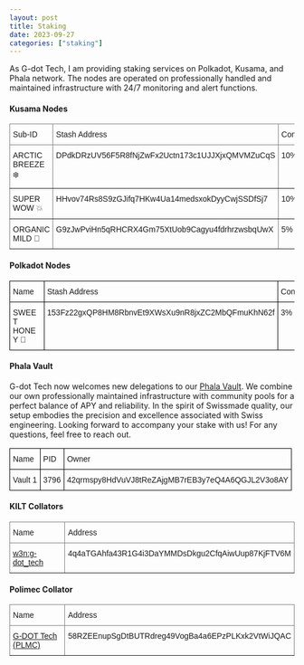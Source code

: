 ```yaml
---
layout: post
title: Staking
date: 2023-09-27
categories: ["staking"]
---
```


As G-dot Tech, I am providing staking services on Polkadot, Kusama, and Phala network. The nodes are operated on professionally handled and maintained infrastructure with 24/7 monitoring and alert functions.

#### Kusama Nodes

<style type="text/css">
.tg  {border-collapse:collapse;border-spacing:0;}
.tg td{border-color:black;border-style:solid;border-width:1px;font-family:Arial, sans-serif;font-size:14px;
  overflow:hidden;padding:10px 5px;word-break:normal;}
.tg th{border-color:black;border-style:solid;border-width:1px;font-family:Arial, sans-serif;font-size:14px;
  font-weight:normal;overflow:hidden;padding:10px 5px;word-break:normal;}
.tg .tg-0pky{border-color:inherit;text-align:left;vertical-align:top}
</style>
<table class="tg">
<thead>
  <tr>
    <th class="tg-0pky">Sub-ID</th>
    <th class="tg-0pky">Stash Address</th>
    <th class="tg-0pky">Commission</th>
    <th class="tg-0pky">1kv</th>
  </tr>
</thead>
<tbody>
  <tr>
    <td class="tg-0pky">ARCTIC BREEZE ❄️</td>
    <td class="tg-0pky">DPdkDRzUV56F5R8fNjZwFx2Uctn173c1UJJXjxQMVMZuCqS</td>
    <td class="tg-0pky">10%</td>
    <td class="tg-0pky">yes</td>
  </tr>
  <tr>
    <td class="tg-0pky">SUPER WOW 💥</td>
    <td class="tg-0pky">HHvov74Rs8S9zGJifq7HKw4Ua14medsxokDyyCwjSSDfSj7</td>
    <td class="tg-0pky">10%</td>
    <td class="tg-0pky">yes</td>
  </tr>
  <tr>
    <td class="tg-0pky">ORGANIC MILD 🌱</td>
    <td class="tg-0pky">G9zJwPviHn5qRHCRX4Gm75XtUob9Cagyu4fdrhrzwsbqUwX</td>
    <td class="tg-0pky">5%</td>
    <td class="tg-0pky">no</td>
  </tr>
</tbody>
</table>

#### Polkadot Nodes

<style type="text/css">
.tg  {border-collapse:collapse;border-spacing:0;}
.tg td{border-color:black;border-style:solid;border-width:1px;font-family:Arial, sans-serif;font-size:14px;
  overflow:hidden;padding:10px 5px;word-break:normal;}
.tg th{border-color:black;border-style:solid;border-width:1px;font-family:Arial, sans-serif;font-size:14px;
  font-weight:normal;overflow:hidden;padding:10px 5px;word-break:normal;}
.tg .tg-0lax{text-align:left;vertical-align:top}
</style>
<table class="tg">
<thead>
  <tr>
    <th class="tg-0lax">Name</th>
    <th class="tg-0lax">Stash Address</th>
    <th class="tg-0lax">Commission</th>
    <th class="tg-0lax">1kv</th>
  </tr>
</thead>
<tbody>
  <tr>
    <td class="tg-0lax">SWEET HONEY 🍯</td>
    <td class="tg-0lax">153Fz22gxQP8HM8RbnvEt9XWsXu9nR8jxZC2MbQFmuKhN62f</td>
    <td class="tg-0lax">3%</td>
    <td class="tg-0lax">yes</td>
  </tr>
</tbody>
</table>

#### Phala Vault

G-dot Tech now welcomes new delegations to our [Phala Vault](https://app.phala.network/khala/vault/3796). We combine our own professionally maintained infrastructure with community pools for a perfect balance of APY and reliability. In the spirit of Swissmade quality, our setup embodies the precision and excellence associated with Swiss engineering. Looking forward to accompany your stake with us! For any questions, feel free to reach out.

<table style="border-collapse:collapse;border-spacing:0" class="tg"><thead><tr><th style="border-color:black;border-style:solid;border-width:1px;font-family:Arial, sans-serif;font-size:14px;font-weight:normal;overflow:hidden;padding:10px 5px;text-align:left;vertical-align:top;word-break:normal"><span style="font-weight:normal">Name</span></th><th style="border-color:black;border-style:solid;border-width:1px;font-family:Arial, sans-serif;font-size:14px;font-weight:normal;overflow:hidden;padding:10px 5px;text-align:left;vertical-align:top;word-break:normal"><span style="font-weight:normal">PID</span></th><th style="border-color:black;border-style:solid;border-width:1px;font-family:Arial, sans-serif;font-size:14px;font-weight:normal;overflow:hidden;padding:10px 5px;text-align:left;vertical-align:top;word-break:normal"><span style="font-weight:normal">Owner</span></th></tr></thead><tbody><tr><td style="border-color:black;border-style:solid;border-width:1px;font-family:Arial, sans-serif;font-size:14px;overflow:hidden;padding:10px 5px;text-align:left;vertical-align:top;word-break:normal">Vault 1</td><td style="border-color:black;border-style:solid;border-width:1px;font-family:Arial, sans-serif;font-size:14px;overflow:hidden;padding:10px 5px;text-align:left;vertical-align:top;word-break:normal">3796</td><td style="border-color:black;border-style:solid;border-width:1px;font-family:Arial, sans-serif;font-size:14px;overflow:hidden;padding:10px 5px;text-align:left;vertical-align:top;word-break:normal"><span style="font-weight:500;font-style:normal">42qrmspy8HdVuVJ8tReZAjgMB7rEB3y7eQ4A6QGJL2V3o8AY</span></td></tr></tbody></table>

#### KILT Collators

<table style="border-collapse:collapse;border-spacing:0" class="tg"><thead><tr><th style="border-color:inherit;border-style:solid;border-width:1px;font-family:Arial, sans-serif;font-size:14px;font-weight:normal;overflow:hidden;padding:10px 5px;text-align:left;vertical-align:top;word-break:normal"><span style="font-weight:normal">Name</span></th><th style="border-color:inherit;border-style:solid;border-width:1px;font-family:Arial, sans-serif;font-size:14px;font-weight:normal;overflow:hidden;padding:10px 5px;text-align:left;vertical-align:top;word-break:normal"><span style="font-weight:normal">Address</span></th></tr></thead><tbody><tr><td style="border-color:inherit;border-style:solid;border-width:1px;font-family:Arial, sans-serif;font-size:14px;overflow:hidden;padding:10px 5px;text-align:left;vertical-align:top;word-break:normal"><a href="https://w3n.id/g-dot_tech" target="_blank" rel="noopener noreferrer"><span style="font-weight:400;font-style:normal;text-decoration:none">w3n:g-dot_tech</span></a></td><td style="border-color:inherit;border-style:solid;border-width:1px;font-family:Arial, sans-serif;font-size:14px;overflow:hidden;padding:10px 5px;text-align:left;vertical-align:top;word-break:normal">4q4aTGAhfa43R1G4i3DaYMMDsDkgu2CfqAiwUup87KjFTV6M</td></tr></tbody></table>

#### Polimec Collator

<table style="border-collapse:collapse;border-spacing:0" class="tg"><thead><tr><th style="border-color:inherit;border-style:solid;border-width:1px;font-family:Arial, sans-serif;font-size:14px;font-weight:normal;overflow:hidden;padding:10px 5px;text-align:left;vertical-align:top;word-break:normal"><span style="font-weight:normal">Name</span></th><th style="border-color:inherit;border-style:solid;border-width:1px;font-family:Arial, sans-serif;font-size:14px;font-weight:normal;overflow:hidden;padding:10px 5px;text-align:left;vertical-align:top;word-break:normal"><span style="font-weight:normal">Address</span></th></tr></thead><tbody><tr><td style="border-color:inherit;border-style:solid;border-width:1px;font-family:Arial, sans-serif;font-size:14px;overflow:hidden;padding:10px 5px;text-align:left;vertical-align:top;word-break:normal"><a href="https://w3n.id/g-dot_tech" target="_blank" rel="noopener noreferrer"><span style="font-weight:400;font-style:normal;text-decoration:none">G-DOT Tech (PLMC)</span></a></td><td style="border-color:inherit;border-style:solid;border-width:1px;font-family:Arial, sans-serif;font-size:14px;overflow:hidden;padding:10px 5px;text-align:left;vertical-align:top;word-break:normal">58RZEEnupSgDtBUTRdreg49VogBa4a6EPzPLKxk2VtWiJQAC</td></tr></tbody></table>
